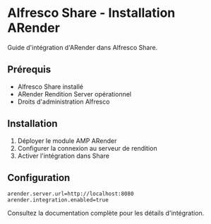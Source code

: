 # Alfresco Share - Installation ARender

Guide d'intégration d'ARender dans Alfresco Share.

## Prérequis
- Alfresco Share installé
- ARender Rendition Server opérationnel
- Droits d'administration Alfresco

## Installation
1. Déployer le module AMP ARender
2. Configurer la connexion au serveur de rendition
3. Activer l'intégration dans Share

## Configuration
```properties
arender.server.url=http://localhost:8080
arender.integration.enabled=true
```

Consultez la documentation complète pour les détails d'intégration.